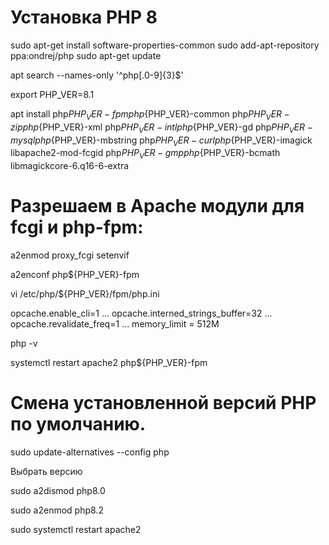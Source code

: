 # Установка PHP 8

 <!-- Необходимо добавить репозиторий ondrej/phpPPA -->

sudo apt-get install software-properties-common
sudo add-apt-repository ppa:ondrej/php
sudo apt-get update

<!-- Посмотреть, какая версия будет установлена из репозитория системы можно командой: -->

apt search --names-only '^php[.0-9]{3}$'

<!-- Для дальнейшего удобства работы, мы сохраним ее в переменную: -->

export PHP_VER=8.1

<!-- Установите PHP 8.2 и нужные расширения -->

apt install php${PHP_VER}-fpm php${PHP_VER}-common php${PHP_VER}-zip php${PHP_VER}-xml php${PHP_VER}-intl php${PHP_VER}-gd php${PHP_VER}-mysql php${PHP_VER}-mbstring php${PHP_VER}-curl php${PHP_VER}-imagick libapache2-mod-fcgid php${PHP_VER}-gmp php${PHP_VER}-bcmath libmagickcore-6.q16-6-extra

# Разрешаем в Apache модули для fcgi и php-fpm:

a2enmod proxy_fcgi setenvif

a2enconf php${PHP_VER}-fpm

<!-- Настраиваем php.ini: -->

vi /etc/php/${PHP_VER}/fpm/php.ini

opcache.enable_cli=1
...
opcache.interned_strings_buffer=32
...
opcache.revalidate_freq=1
...
memory_limit = 512M

<!-- * где ${PHP_VER} в пути в файлу — версия установленного PHP.

Посмотреть версию PHP можно командой: -->

php -v

<!-- Перезапускаем Apache и php-fpm: -->

systemctl restart apache2 php${PHP_VER}-fpm

# Смена установленной версий PHP по умолчанию.

<!-- Если вдруг вас не устраивает новая установленная версия PHP, вы можете сменить другую версию по умолчанию, командой: -->

sudo update-alternatives --config php

Выбрать версию

<!-- Чтобы используемая версия обновилась в Apache нужно подключить правильный модуль и перезагрузить веб-сервер. Например, для того чтобы отключить 7.4 и включить 5.6 выполните: -->

sudo a2dismod php8.0

sudo a2enmod php8.2

sudo systemctl restart apache2
